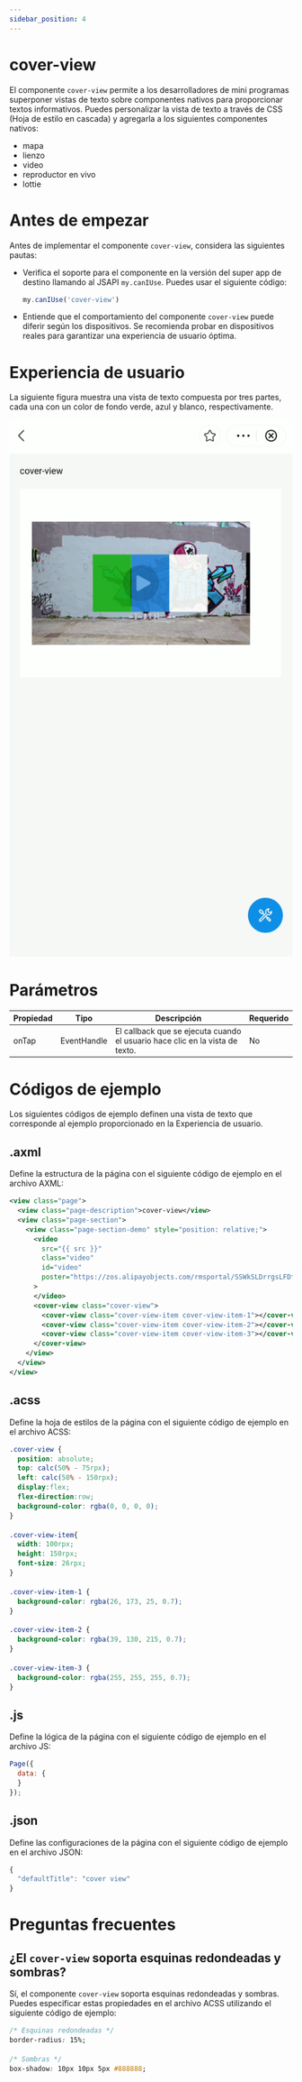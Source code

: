 ```yaml
---
sidebar_position: 4
---
```


# cover-view

El componente ```cover-view``` permite a los desarrolladores de mini programas superponer vistas de texto sobre componentes nativos para proporcionar textos informativos. Puedes personalizar la vista de texto a través de CSS (Hoja de estilo en cascada) y agregarla a los siguientes componentes nativos:

- mapa
- lienzo
- video
- reproductor en vivo
- lottie

# Antes de empezar

Antes de implementar el componente ```cover-view```, considera las siguientes pautas:

- Verifica el soporte para el componente en la versión del super app de destino llamando al JSAPI ```my.canIUse```. Puedes usar el siguiente código:
  ```javascript
  my.canIUse('cover-view')
  ```
- Entiende que el comportamiento del componente ```cover-view``` puede diferir según los dispositivos. Se recomienda probar en dispositivos reales para garantizar una experiencia de usuario óptima.

# Experiencia de usuario

La siguiente figura muestra una vista de texto compuesta por tres partes, cada una con un color de fondo verde, azul y blanco, respectivamente.

![Vista de texto](../img/cover-view.png)

# Parámetros

| Propiedad | Tipo        | Descripción                                     | Requerido |
|-----------|-------------|-------------------------------------------------|-----------|
| onTap     | EventHandle | El callback que se ejecuta cuando el usuario hace clic en la vista de texto. | No        |

# Códigos de ejemplo

Los siguientes códigos de ejemplo definen una vista de texto que corresponde al ejemplo proporcionado en la Experiencia de usuario.

## .axml

Define la estructura de la página con el siguiente código de ejemplo en el archivo AXML:

```xml
<view class="page">
  <view class="page-description">cover-view</view>
  <view class="page-section">
    <view class="page-section-demo" style="position: relative;">
      <video
        src="{{ src }}"
        class="video"
        id="video"
        poster="https://zos.alipayobjects.com/rmsportal/SSWkSLDrrgsLFDfsjzTZ.png"
      >
      </video>
      <cover-view class="cover-view">
        <cover-view class="cover-view-item cover-view-item-1"></cover-view>
        <cover-view class="cover-view-item cover-view-item-2"></cover-view>
        <cover-view class="cover-view-item cover-view-item-3"></cover-view>
      </cover-view>
    </view>
  </view>
</view>
```

## .acss

Define la hoja de estilos de la página con el siguiente código de ejemplo en el archivo ACSS:

```css
.cover-view {
  position: absolute;
  top: calc(50% - 75rpx);
  left: calc(50% - 150rpx);
  display:flex;
  flex-direction:row;
  background-color: rgba(0, 0, 0, 0);
}

.cover-view-item{
  width: 100rpx;
  height: 150rpx;
  font-size: 26rpx;
}

.cover-view-item-1 {
  background-color: rgba(26, 173, 25, 0.7);
}

.cover-view-item-2 {
  background-color: rgba(39, 130, 215, 0.7);
}

.cover-view-item-3 {
  background-color: rgba(255, 255, 255, 0.7);
}
```

## .js

Define la lógica de la página con el siguiente código de ejemplo en el archivo JS:

```js
Page({
  data: {
  }
});
```

## .json

Define las configuraciones de la página con el siguiente código de ejemplo en el archivo JSON:

```js
{
  "defaultTitle": "cover view"
}
```

# Preguntas frecuentes

## ¿El ```cover-view``` soporta esquinas redondeadas y sombras?

Sí, el componente ```cover-view``` soporta esquinas redondeadas y sombras. Puedes especificar estas propiedades en el archivo ACSS utilizando el siguiente código de ejemplo:

```css
/* Esquinas redondeadas */
border-radius: 15%;

/* Sombras */
box-shadow: 10px 10px 5px #888888;
```
